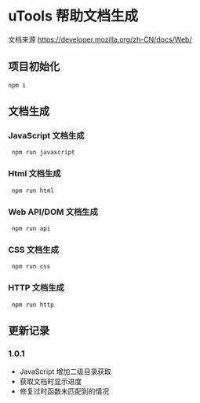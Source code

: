# uTools 帮助文档生成

文档来源 https://developer.mozilla.org/zh-CN/docs/Web/

## 项目初始化

```
npm i
```

## 文档生成

### JavaScript 文档生成

```
 npm run javascript
```

### Html 文档生成

```
 npm run html
```

### Web API/DOM 文档生成

```
 npm run api
```

### CSS 文档生成

```
 npm run css
```

### HTTP 文档生成

```
 npm run http
```


## 更新记录

### 1.0.1

- JavaScript 增加二级目录获取
- 获取文档时显示进度
- 修复过时函数未匹配到的情况